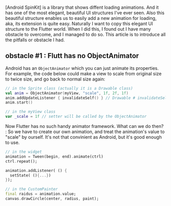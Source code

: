 [Android SpinKit] is a library that shows diffent loading animations. And it has one of the most elegant, beautiful UI structures I've ever seen. Also this beautiful structure enables us to easily add a new animation for loading, aka, its extension is quite easy.  Naturally I want to copy this elegant UI structure to the Flutter world. When I did this, I found out I have many obstacle to overcome, and I managed to do so. This article is to introduce all the pitfalls or obstacle I had. 

## obstacle #1 : Flutt has no ObjectAnimator
Android has an `ObjectAnimator` which you can just animate its properties. For example, the code below could make a view to scale from original size to twice size, and go back to normal size again: 

```kotlin
// in the Sprite class (actually it is a Drawable class)
val anim = ObjectAnimator(myView, "scale", 1f, 2f, 1f)
anim.addUpdateListener { invalidateSelf() } // Drawable # invalidateSelf()
anim.start()

// in the myView class
var _scale = 1f // setter will be called by the ObjectAnimator
```

Now Flutter has no such handy animator framework. What can we do then?
: So we have to create our own animation, and treat the animation's value to "scale" by ourself. It's not that convinient as Android, but it's good enough to use.

```dart
// in the widget
animation = Tween(begin, end).animate(ctrl)
ctrl.repeat();

animation.addListener( () {
  setState( (){...})
});

// in the CustomPainter
final raidus = animation.value;
canvas.drawCircle(center, radius, paint);
```


## 
